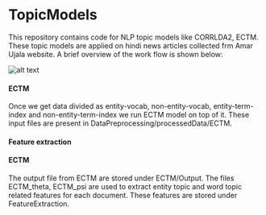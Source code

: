 # TopicModels
This repository contains code for NLP topic models like CORRLDA2, ECTM. These topic models are applied on hindi news articles collected frm Amar Ujala website. A brief overview of the work flow is shown below:
 
![alt text](https://github.com/singhya/TopicModels/blob/master/Workflow.jpg "ECTM model for Hindi news articles")


#### ECTM
Once we get data divided as entity-vocab, non-entity-vocab, entity-term-index and non-entity-term-index we run ECTM model on top of it. These input files are present in DataPreprocessing/processedData/ECTM.

#### Feature extraction 

#### ECTM
The output file from ECTM are stored under ECTM/Output. The files ECTM_theta, ECTM_psi are used to extract entity topic and word topic related features for each document. These features are stored under FeatureExtraction.

